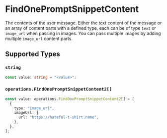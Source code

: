 # FindOnePromptSnippetContent

The contents of the user message. Either the text content of the message or an array of content parts with a defined type, each can be of type `text` or `image_url` when passing in images. You can pass multiple images by adding multiple `image_url` content parts. 


## Supported Types

### `string`

```typescript
const value: string = "<value>";
```

### `operations.FindOnePromptSnippetContent2[]`

```typescript
const value: operations.FindOnePromptSnippetContent2[] = [
  {
    type: "image_url",
    imageUrl: {
      url: "https://hateful-t-shirt.name",
    },
  },
];
```

